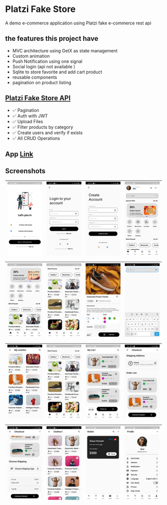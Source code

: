 # Platzi Fake Store

A demo e-commerce application using Platzi fake e-commerce rest api

## the features this project have

- MVC architecture using GetX as state management
- Custom animation
- Push Notification using one signal
- Social login (api not available )
- Sqlite to store favorite and add cart product
- reusable components
- pagination on product listing

## [Platzi Fake Store API](https://fakeapi.platzi.com/)
- ✅ Pagination
- ✅ Auth with JWT
- ✅ Upload Files
- ✅ Filter products by category
- ✅ Create users and verify if exists
- ✅ All CRUD Operations

## App [Link](https://github.com/shaunhossain/shaunhossain/)

## Screenshots

|<img src="screenshots/splash_screen.jpg" width=200/>|<img src="screenshots/login_screen.jpg" width=200/>|<img src="screenshots/sign_up_screen.jpg" width=200/>|<img src="screenshots/home_screen_1.jpg" width=200/>|
|:----:|:----:|:----:|:----:|

|<img src="screenshots/home_screen_2.jpg" width=200/>|<img src="screenshots/home_screen_product_view.jpg" width=200/>|<img src="screenshots/product_view_screen.jpg" width=200/>|<img src="screenshots/product_search_screen.jpg" width=200/>|
|:----:|:----:|:----:|:----:|

|<img src="screenshots/my_wishlist_screen_2.jpg" width=200/>|<img src="screenshots/home_screen_product_view_2.jpg" width=200/>|<img src="screenshots/my_cart_screen.jpg" width=200/>|<img src="screenshots/my_cart_confirm_order_2.jpg" width=200/>|
|:----:|:----:|:----:|:----:|

|<img src="screenshots/my_cart_confirm_order_3.jpg" width=200/>|<img src="screenshots/category_products_view.jpg" width=200/>|<img src="screenshots/wallet_screen.jpg" width=200/>|<img src="screenshots/profile_screen.jpg" width=200/>|
|:----:|:----:|:----:|:----:|